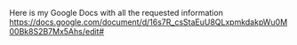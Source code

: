 Here is my Google Docs with all the requested information
https://docs.google.com/document/d/16s7R_csStaEuU8QLxpmkdakpWu0M00Bk8S2B7Mx5Ahs/edit#
